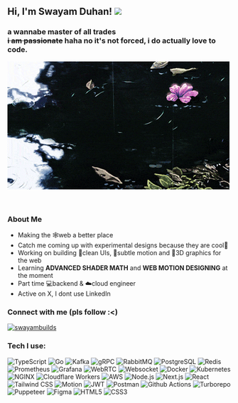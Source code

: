 <h2>Hi, I'm Swayam Duhan! <img src="https://media.giphy.com/media/NMBl7NxAlPDrOgq6aQ/giphy.gif?cid=790b7611gklqydcgpfkv9jrgwpgxh2n9wix4p247rk6yyakt&ep=v1_stickers_search&rid=giphy.gif&ct=s" width="60" /></h2>  
<h3>a wannabe master of all trades<br><s>i am passionate</s> haha no it's not forced, i do actually love to code.</h3>

![Rain Lofi GIF](assets/rain.gif)

<br>  

<h3>About Me</h3>  

- Making the 🕸️web a better place
- Catch me coming up with experimental designs because they are cool🥶
- Working on building 🎀clean UIs, 🎐subtle motion and 🌆3D graphics for the web
- Learning **ADVANCED SHADER MATH** and **WEB MOTION DESIGNING** at the moment
- Part time 💻backend & ☁️cloud engineer
- Active on X, I dont use LinkedIn

<h3 align="left">Connect with me (pls follow :<)</h3>
<p align="left">
<p> <a href="https://x.com/zeroedswayam" target="blank"><img src="https://img.shields.io/twitter/follow/zeroedswayam?logo=twitter&style=for-the-badge" alt="swayambuilds" /></a> </p>  
</p>

### Tech I use:
![TypeScript](https://img.shields.io/badge/TypeScript-3178C6?style=for-the-badge&logo=typescript&logoColor=white)
![Go](https://img.shields.io/badge/Go-00ADD8?style=for-the-badge&logo=go&logoColor=white)
![Kafka](https://img.shields.io/badge/Kafka-231F20?style=for-the-badge&logo=apachekafka&logoColor=white)
![gRPC](https://img.shields.io/badge/gRPC-0683A3?style=for-the-badge&logo=trpc&logoColor=white)
![RabbitMQ](https://img.shields.io/badge/RabbitMQ-FF6600?style=for-the-badge&logo=rabbitmq&logoColor=white)
![PostgreSQL](https://img.shields.io/badge/PostgreSQL-4169E1?style=for-the-badge&logo=postgresql&logoColor=white)
![Redis](https://img.shields.io/badge/Redis-DC382D?style=for-the-badge&logo=redis&logoColor=white)
![Prometheus](https://img.shields.io/badge/Prometheus-E6522C?style=for-the-badge&logo=prometheus&logoColor=white)
![Grafana](https://img.shields.io/badge/Grafana-F46800?style=for-the-badge&logo=grafana&logoColor=white)
![WebRTC](https://img.shields.io/badge/WebRTC-333333?style=for-the-badge&logo=webrtc&logoColor=white)
![Websocket](https://img.shields.io/badge/Websockets-010101?style=for-the-badge&logo=socketdotio&logoColor=white)
![Docker](https://img.shields.io/badge/Docker-2496ED?style=for-the-badge&logo=docker&logoColor=white)
![Kubernetes](https://img.shields.io/badge/Kubernetes-326CE5?style=for-the-badge&logo=kubernetes&logoColor=white)
![NGINX](https://img.shields.io/badge/NGINX-009639?style=for-the-badge&logo=nginx&logoColor=white)
![Cloudflare Workers](https://img.shields.io/badge/Cloudflare%20Workers-F38020?style=for-the-badge&logo=cloudflare&logoColor=white)
![AWS](https://img.shields.io/badge/AWS-FF9900?style=for-the-badge&logo=amazonwebservices&logoColor=white)
![Node.js](https://img.shields.io/badge/Node.js-339933?style=for-the-badge&logo=node.js&logoColor=white)
![Next.js](https://img.shields.io/badge/Next.js-000000?style=for-the-badge&logo=nextdotjs&logoColor=white)
![React](https://img.shields.io/badge/React-61DAFB?style=for-the-badge&logo=react&logoColor=black)
![Tailwind CSS](https://img.shields.io/badge/TailwindCSS-06B6D4?style=for-the-badge&logo=tailwindcss&logoColor=white)
![Motion](https://img.shields.io/badge/Motion-0055FF?style=for-the-badge&logo=framer&logoColor=white)
![JWT](https://img.shields.io/badge/JWT-000000?style=for-the-badge&logo=jsonwebtokens&logoColor=white)
![Postman](https://img.shields.io/badge/Postman-FF6C37?style=for-the-badge&logo=postman&logoColor=white)
![Github Actions](https://img.shields.io/badge/Github%20Actions-2088FF?style=for-the-badge&logo=githubactions&logoColor=white)
![Turborepo](https://img.shields.io/badge/Turborepo-000000?style=for-the-badge&logo=turborepo&logoColor=white)
![Puppeteer](https://img.shields.io/badge/Puppeteer-40B5A4?style=for-the-badge&logo=puppeteer&logoColor=white)
![Figma](https://img.shields.io/badge/Figma-F24E1E?style=for-the-badge&logo=figma&logoColor=white)
![HTML5](https://img.shields.io/badge/HTML5-E34F26?style=for-the-badge&logo=html5&logoColor=white)
![CSS3](https://img.shields.io/badge/CSS3-1572B6?style=for-the-badge&logo=css3&logoColor=white)
<!-- ![Blender](https://img.shields.io/badge/Blender-F69604?style=for-the-badge&logo=blender&logoColor=white) -->

<!---
swayamduhan/swayamduhan is a ✨ special ✨ repository because its `README.md` (this file) appears on your GitHub profile.
You can click the Preview link to take a look at your changes.
--->
